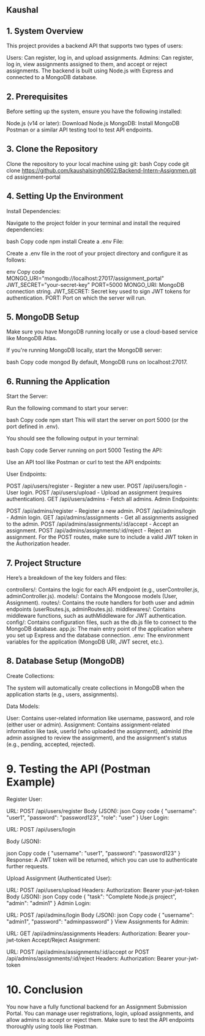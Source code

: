 ## Kaushal

## 1. System Overview
This project provides a backend API that supports two types of users:

Users: Can register, log in, and upload assignments.
Admins: Can register, log in, view assignments assigned to them, and accept or reject assignments.
The backend is built using Node.js with Express and connected to a MongoDB database.

 ## 2. Prerequisites
Before setting up the system, ensure you have the following installed:

Node.js (v14 or later): Download Node.js
MongoDB: Install MongoDB
Postman or a similar API testing tool to test API endpoints.
 ##   3. Clone the Repository
Clone the repository to your local machine using git:
bash
Copy code
git clone https://github.com/kaushalsingh0602/Backend-Intern-Assignmen.git
cd assignment-portal
## 4. Setting Up the Environment
Install Dependencies:

Navigate to the project folder in your terminal and install the required dependencies:

bash
Copy code
npm install
Create a .env File:

Create a .env file in the root of your project directory and configure it as follows:

env
Copy code
MONGO_URI="mongodb://localhost:27017/assignment_portal"
JWT_SECRET="your-secret-key"
PORT=5000
MONGO_URI: MongoDB connection string.
JWT_SECRET: Secret key used to sign JWT tokens for authentication.
PORT: Port on which the server will run.
## 5. MongoDB Setup
Make sure you have MongoDB running locally or use a cloud-based service like MongoDB Atlas.

If you're running MongoDB locally, start the MongoDB server:

bash
Copy code
mongod
By default, MongoDB runs on localhost:27017.

## 6. Running the Application
Start the Server:

Run the following command to start your server:

bash
Copy code
npm start
This will start the server on port 5000 (or the port defined in .env).

You should see the following output in your terminal:

bash
Copy code
Server running on port 5000
Testing the API:

Use an API tool like Postman or curl to test the API endpoints:

User Endpoints:

POST /api/users/register - Register a new user.
POST /api/users/login - User login.
POST /api/users/upload - Upload an assignment (requires authentication).
GET /api/users/admins - Fetch all admins.
Admin Endpoints:

POST /api/admins/register - Register a new admin.
POST /api/admins/login - Admin login.
GET /api/admins/assignments - Get all assignments assigned to the admin.
POST /api/admins/assignments/:id/accept - Accept an assignment.
POST /api/admins/assignments/:id/reject - Reject an assignment.
For the POST routes, make sure to include a valid JWT token in the Authorization header.

## 7. Project Structure
Here’s a breakdown of the key folders and files:

controllers/: Contains the logic for each API endpoint (e.g., userController.js, adminController.js).
models/: Contains the Mongoose models (User, Assignment).
routes/: Contains the route handlers for both user and admin endpoints (userRoutes.js, adminRoutes.js).
middlewares/: Contains middleware functions, such as authMiddleware for JWT authentication.
config/: Contains configuration files, such as the db.js file to connect to the MongoDB database.
app.js: The main entry point of the application where you set up Express and the database connection.
.env: The environment variables for the application (MongoDB URI, JWT secret, etc.).
 ## 8. Database Setup (MongoDB)
Create Collections:

The system will automatically create collections in MongoDB when the application starts (e.g., users, assignments).

Data Models:

User: Contains user-related information like username, password, and role (either user or admin).
Assignment: Contains assignment-related information like task, userId (who uploaded the assignment), adminId (the admin assigned to review the assignment), and the assignment's status (e.g., pending, accepted, rejected).
# 9. Testing the API (Postman Example)
Register User:

URL: POST /api/users/register
Body (JSON):
json
Copy code
{
  "username": "user1",
  "password": "password123",
  "role": "user"
}
User Login:

URL: POST /api/users/login

Body (JSON):

json
Copy code
{
  "username": "user1",
  "password": "password123"
}
Response: A JWT token will be returned, which you can use to authenticate further requests.

Upload Assignment (Authenticated User):

URL: POST /api/users/upload
Headers:
Authorization: Bearer your-jwt-token
Body (JSON):
json
Copy code
{
  "task": "Complete Node.js project",
  "admin": "admin1"
}
Admin Login:

URL: POST /api/admins/login
Body (JSON):
json
Copy code
{
  "username": "admin1",
  "password": "adminpassword"
}
View Assignments for Admin:

URL: GET /api/admins/assignments
Headers:
Authorization: Bearer your-jwt-token
Accept/Reject Assignment:

URL: POST /api/admins/assignments/:id/accept or POST /api/admins/assignments/:id/reject
Headers:
Authorization: Bearer your-jwt-token
# 10. Conclusion
You now have a fully functional backend for an Assignment Submission Portal. You can manage user registrations, login, upload assignments, and allow admins to accept or reject them. Make sure to test the API endpoints thoroughly using tools like Postman.
